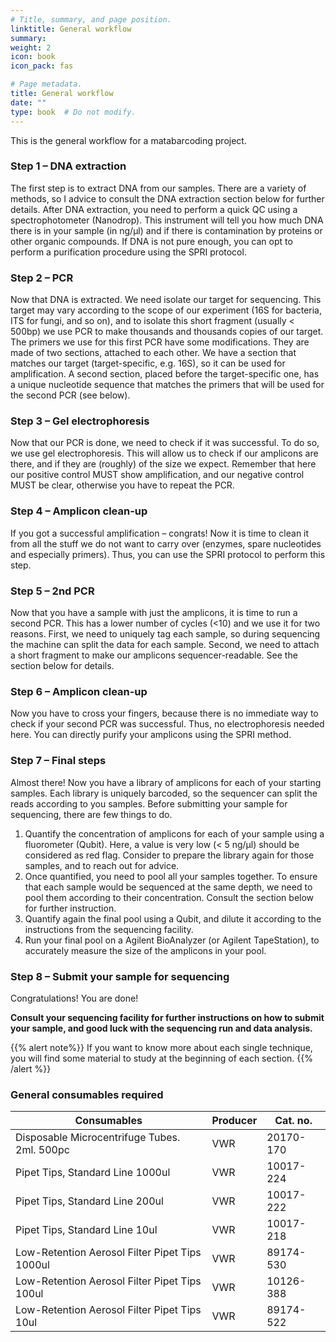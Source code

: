 ```yaml
---
# Title, summary, and page position.
linktitle: General workflow
summary: 
weight: 2
icon: book
icon_pack: fas

# Page metadata.
title: General workflow
date: ""
type: book  # Do not modify.
---
```


This is the general workflow for a matabarcoding project.

### Step 1 – DNA extraction
The first step is to extract DNA from our samples. There are a variety of methods, so I advice to consult the DNA extraction section below for further details. After DNA extraction, you need to perform a quick QC using a spectrophotometer (Nanodrop). This instrument will tell you how much DNA there is in your sample (in ng/µl) and if there is contamination by proteins or other organic compounds. If DNA is not pure enough, you can opt to perform a purification procedure using the SPRI protocol.

### Step 2 – PCR
Now that DNA is extracted. We need isolate our target for sequencing. This target may vary according to the scope of our experiment (16S for bacteria, ITS for fungi, and so on), and to isolate this short fragment (usually < 500bp) we use PCR to make thousands and thousands copies of our target. The primers we use for this first PCR have some modifications. They are made of two sections, attached to each other. We have a section that matches our target (target-specific, e.g. 16S), so it can be used for amplification. A second section, placed before the target-specific one, has a unique nucleotide sequence that matches the primers that will be used for the second PCR (see below).

### Step 3 – Gel electrophoresis
Now that our PCR is done, we need to check if it was successful. To do so, we use gel electrophoresis. This will allow us to check if our amplicons are there, and if they are (roughly) of the size we expect. Remember that here our positive control MUST show amplification, and our negative control MUST be clear, otherwise you have to repeat the PCR.

### Step 4 – Amplicon clean-up
If you got a successful amplification – congrats! Now it is time to clean it from all the stuff we do not want to carry over (enzymes, spare nucleotides and especially primers). Thus, you can use the SPRI protocol to perform this step.

### Step 5 – 2nd PCR
Now that you have a sample with just the amplicons, it is time to run a second PCR. This has a lower number of cycles (<10) and we use it for two reasons. First, we need to uniquely tag each sample, so during sequencing the machine can split the data for each sample. Second, we need to attach a short fragment to make our amplicons sequencer-readable. See the section below for details.

### Step 6 – Amplicon clean-up
Now you have to cross your fingers, because there is no immediate way to check if your second PCR was successful. Thus, no electrophoresis needed here. You can directly purify your amplicons using the SPRI method.

### Step 7 – Final steps
Almost there! Now you have a library of amplicons for each of your starting samples. Each library is uniquely barcoded, so the sequencer can split the reads according to you samples. Before submitting your sample for sequencing, there are few things to do.

1. Quantify the concentration of amplicons for each of your sample using a fluorometer (Qubit). Here, a value is very low (< 5 ng/µl) should be considered as red flag. Consider to prepare the library again for those samples, and to reach out for advice.
2. Once quantified, you need to pool all your samples together. To ensure that each sample would be sequenced at the same depth, we need to pool them according to their concentration. Consult the section below for further instruction.
3. Quantify again the final pool using a Qubit, and dilute it according to the instructions from the sequencing facility.
4. Run your final pool on a Agilent BioAnalyzer (or Agilent TapeStation), to accurately measure the size of the amplicons in your pool.

### Step 8 – Submit your sample for sequencing
Congratulations! You are done!

**Consult your sequencing facility for further instructions on how to submit your sample, and good luck with the sequencing run and data analysis.**

{{% alert note%}}
If you want to know more about each single technique, you will find some material to study at the beginning of each section.
{{% /alert %}}

### General consumables required

| Consumables                                    | Producer | Cat. no.  |
| ---------------------------------------------- | -------- | --------- |
| Disposable Microcentrifuge Tubes. 2ml. 500pc   | VWR      | 20170-170 |
| Pipet Tips, Standard Line 1000ul               | VWR      | 10017-224 |
| Pipet Tips, Standard Line 200ul                | VWR      | 10017-222 |
| Pipet Tips, Standard Line 10ul                 | VWR      | 10017-218 |
| Low-Retention Aerosol Filter Pipet Tips 1000ul | VWR      | 89174-530 |
| Low-Retention Aerosol Filter Pipet Tips 100ul  | VWR      | 10126-388 |
| Low-Retention Aerosol Filter Pipet Tips 10ul   | VWR      | 89174-522 |

